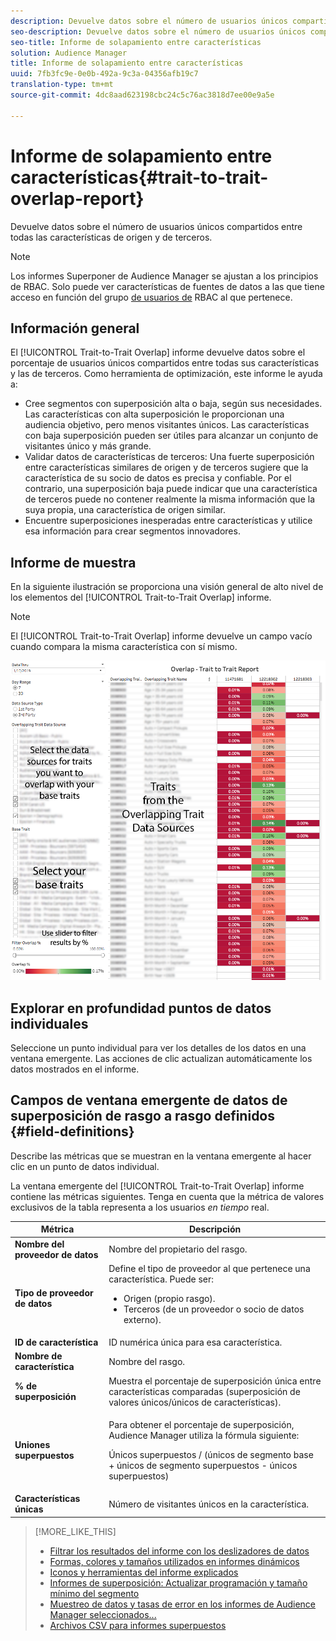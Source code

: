 ```yaml
---
description: Devuelve datos sobre el número de usuarios únicos compartidos entre todas las características de origen y de terceros.
seo-description: Devuelve datos sobre el número de usuarios únicos compartidos entre todas las características de origen y de terceros.
seo-title: Informe de solapamiento entre características
solution: Audience Manager
title: Informe de solapamiento entre características
uuid: 7fb3fc9e-0e0b-492a-9c3a-04356afb19c7
translation-type: tm+mt
source-git-commit: 4dc8aad623198cbc24c5c76ac3818d7ee00e9a5e

---
```



# Informe de solapamiento entre características{#trait-to-trait-overlap-report}

Devuelve datos sobre el número de usuarios únicos compartidos entre todas las características de origen y de terceros.

>[!NOTE]
>
>Los informes Superponer de Audience Manager se ajustan a los principios de RBAC. Solo puede ver características de fuentes de datos a las que tiene acceso en función del grupo [de usuarios de](/help/using/features/administration/administration-overview.md) RBAC al que pertenece.

<!-- 

c_overlap_reports.xml

 -->

## Información general

El [!UICONTROL Trait-to-Trait Overlap] informe devuelve datos sobre el porcentaje de usuarios únicos compartidos entre todas sus características y las de terceros. Como herramienta de optimización, este informe le ayuda a:

* Cree segmentos con superposición alta o baja, según sus necesidades. Las características con alta superposición le proporcionan una audiencia objetivo, pero menos visitantes únicos. Las características con baja superposición pueden ser útiles para alcanzar un conjunto de visitantes único y más grande.
* Validar datos de características de terceros: Una fuerte superposición entre características similares de origen y de terceros sugiere que la característica de su socio de datos es precisa y confiable. Por el contrario, una superposición baja puede indicar que una característica de terceros puede no contener realmente la misma información que la suya propia, una característica de origen similar.
* Encuentre superposiciones inesperadas entre características y utilice esa información para crear segmentos innovadores.

## Informe de muestra

En la siguiente ilustración se proporciona una visión general de alto nivel de los elementos del [!UICONTROL Trait-to-Trait Overlap] informe.

>[!NOTE]
>
>El [!UICONTROL Trait-to-Trait Overlap] informe devuelve un campo vacío cuando compara la misma característica con sí mismo.

![](assets/trait-to-trait-overlap.png)

## Explorar en profundidad puntos de datos individuales

Seleccione un punto individual para ver los detalles de los datos en una ventana emergente. Las acciones de clic actualizan automáticamente los datos mostrados en el informe.

## Campos de ventana emergente de datos de superposición de rasgo a rasgo definidos {#field-definitions}

Describe las métricas que se muestran en la ventana emergente al hacer clic en un punto de datos individual.

<!-- 

r_t2t_data_pop.xml

 -->

La ventana emergente del [!UICONTROL Trait-to-Trait Overlap] informe contiene las métricas siguientes. Tenga en cuenta que la métrica de valores exclusivos de la tabla representa a los usuarios *en tiempo* real.

<table id="table_A2A0CFC47C1A404994B82E6630E711A2"> 
 <thead> 
  <tr> 
   <th colname="col1" class="entry"> Métrica </th> 
   <th colname="col2" class="entry"> Descripción </th> 
  </tr>
 </thead>
 <tbody> 
  <tr> 
   <td colname="col1"><b><span class="wintitle"> Nombre del proveedor de datos</span></b> </td> 
   <td colname="col2"> Nombre del propietario del rasgo. </td> 
  </tr> 
  <tr> 
   <td colname="col1"><b><span class="wintitle"> Tipo de proveedor de datos</span></b> </td> 
   <td colname="col2">Define el tipo de proveedor al que pertenece una característica. Puede ser: 
    <ul id="ul_0477C04A33FD4F5D998B98984E6554D3"> 
     <li id="li_50FCA48EDB5843AB8FB6C34ED2C0067D">Origen (propio rasgo). </li> 
     <li id="li_4F6148EDAEFE43FA8D505944E9FE3855">Terceros (de un proveedor o socio de datos externo). </li> 
    </ul> </td> 
  </tr> 
  <tr> 
   <td colname="col1"><b><span class="wintitle"> ID de característica</span></b> </td> 
   <td colname="col2"> ID numérica única para esa característica. </td> 
  </tr> 
  <tr> 
   <td colname="col1"><b><span class="wintitle"> Nombre de característica</span></b> </td> 
   <td colname="col2"> Nombre del rasgo. </td> 
  </tr> 
  <tr> 
   <td colname="col1"><b><span class="wintitle"> % de superposición</span></b> </td> 
   <td colname="col2"> Muestra el porcentaje de superposición única entre características comparadas (superposición de valores únicos/únicos de características). </td> 
  </tr> 
  <tr> 
   <td colname="col1"><b><span class="wintitle"> Uniones superpuestos</span></b> </td> 
   <td colname="col2"> <p>Para obtener el porcentaje de superposición, Audience Manager utiliza la fórmula siguiente:</p> <p> Únicos superpuestos / (únicos de segmento base + únicos de segmento superpuestos - únicos superpuestos)</p> </td> 
  </tr> 
  <tr> 
   <td colname="col1"><b><span class="wintitle"> Características únicas</span></b> </td> 
   <td colname="col2"> Número de visitantes únicos en la característica. </td> 
  </tr> 
 </tbody> 
</table>

>[!MORE_LIKE_THIS]
>
>* [Filtrar los resultados del informe con los deslizadores de datos](../../reporting/dynamic-reports/data-sliders.md)
>* [Formas, colores y tamaños utilizados en informes dinámicos](../../reporting/dynamic-reports/interactive-report-technology.md#shapes-colors-sizes)
>* [Iconos y herramientas del informe explicados](../../reporting/dynamic-reports/interactive-report-technology.md#icons-tools-explained)
>* [Informes de superposición: Actualizar programación y tamaño mínimo del segmento](../../reporting/dynamic-reports/overlap-minimum-segment-size.md)
>* [Muestreo de datos y tasas de error en los informes de Audience Manager seleccionados...](../../reporting/report-sampling.md)
>* [Archivos CSV para informes superpuestos](../../reporting/dynamic-reports/overlap-csv-files.md)